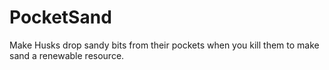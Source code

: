 # PocketSand
 
Make Husks drop sandy bits from their pockets when you kill them to make sand a renewable resource.